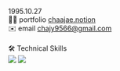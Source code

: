 
1995.10.27 <br>
🧑‍💻 portfolio <a href="https://chaajae.notion.site/chaajae/4135204de91f4cb98f72c4519571fd34">chaajae.notion</a>  
✉️ email chajy9566@gmail.com <br><br>
🛠  Technical Skills <br>
<img src="https://img.shields.io/badge/Spring-6DB33F?style=for-the-badge&logo=Spring&logoColor=white">
<img src="https://img.shields.io/badge/JAVA-007396?style=for-the-badge&logo=Java&logoColor=white">
